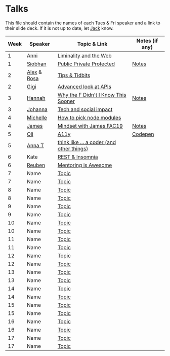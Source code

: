 # Talks

This file should contain the names of each Tues & Fri speaker and a link to their slide deck. If it is not up to date, let [Jack](mailto:jack@foundersandcoders.com) know.

| Week | Speaker               |  Topic & Link                                                                              | Notes (if any) |
| ---- | --------------------- |  ----------------------------------------------------------------------------------------- | -------------- |
| 1    | [Anni](https://twitter.com/intersticia?lang=en) | [Liminality and the Web](https://www.dropbox.com/s/3mmoj469fa8fuxw/FAC20July2020.pdf?dl=0) | |
| 1    | [Siobhan](https://twitter.com/sohbaker) | [Public Private Protected](https://drive.google.com/file/d/1OHpxW5sqDvehNiOrtGtW2F7hOY8kJLzP/view) | [Notes](https://drive.google.com/file/d/1mzEUsjxUQN0VFsgtYQ1HNhxNGc3pLcl6/view?usp=sharing) |
| 2    | [Alex](https://twitter.com/alexadventures0) & [Rosa](https://www.linkedin.com/in/rosalie-baxter-6a3515145/) | [Tips & Tidbits](https://www.canva.com/design/DAD1fSb9SFk/zqxVC7HDh6yCy8yXvxnv9w/view) | |
| 2    | [Gigi](https://twitter.com/gigi_minova?lang=en) | [Advanced look at APIs](https://hackmd.io/@SjkyAeAyRjSqv_tPCU-41A/BJgsfpF-S#/) | |
| 3    | [Hannah](https://twitter.com/hannahgooding?lang=en) | [Why the F Didn't I Know This Sooner](https://www.canva.com/design/DAECoIPnj_E/QqaE5pdqMi5luyPOlkZUYg/view) | [Notes](https://hackmd.io/@hannahgooding/Byi3mqExD) |
| 3    | [Johanna](https://twitter.com/visionsremain)    | [Tech and social impact](https://docs.google.com/presentation/d/1yqZujxdP0nvuEYWMabVU-hYkqxjI0-fBGCUAU1zaSlY/)   | |
| 4    | [Michelle](https://twitter.com/msmichellegar?lang=en)| [How to pick node modules](https://docs.google.com/presentation/d/1fPAyJW8qPKMRV_HhC5wwDSc_VQZY9BuRIYQKSKFGAl0) |
| 4    | [James](https://www.linkedin.com/in/jamesh0/)| [Mindset with James FAC19](https://www.canva.com/design/DAEEJe03QiA/EAPsy8flwP3TH1NmSZ-YwA/view?utm_content=DAEEJe03QiA) | [Notes](https://hackmd.io/GbN_FADhTVyh2spfLI6AKA) |
| 5    | [Oli](https://twitter.com/_oliverjam)        | [A11y](https://fac-a11y.netlify.app/) | [Codepen](https://codepen.io/oliverjam/pen/JjdZaoV) |
| 5    | [Anna T](https://twitter.com/annatloth) | [think like ... a coder (and other things)](https://www.canva.com/design/DAEEmcijusM/mDzWGBnlCqwG2n_8W4z_EQ/view) |
| 6    | Kate        | [REST & Insomnia](#) |
| 6    | [Reuben](https://twitter.com/reubenmightcode)      | [Mentoring is Awesome](https://www.canva.com/design/DAEFgAVCgQk/QQ86OXUuiTOIfPNZ-nNQPA/view?utm_content=DAEFgAVCgQk) |
| 7    | Name        | [Topic](#) |
| 7    | Name        | [Topic](#) |
| 8    | Name        | [Topic](#) |
| 8    | Name        | [Topic](#) |
| 9    | Name        | [Topic](#) |
| 9    | Name        | [Topic](#) |
| 10   | Name        | [Topic](#) |
| 10   | Name        | [Topic](#) |
| 11   | Name        | [Topic](#) |
| 11   | Name        | [Topic](#) |
| 12   | Name        | [Topic](#) |
| 12   | Name        | [Topic](#) |
| 13   | Name        | [Topic](#) |
| 13   | Name        | [Topic](#) |
| 14   | Name        | [Topic](#) |
| 14   | Name        | [Topic](#) |
| 15   | Name        | [Topic](#) |
| 15   | Name        | [Topic](#) |
| 16   | Name        | [Topic](#) |
| 16   | Name        | [Topic](#) |
| 17   | Name        | [Topic](#) |
| 17   | Name        | [Topic](#) |
